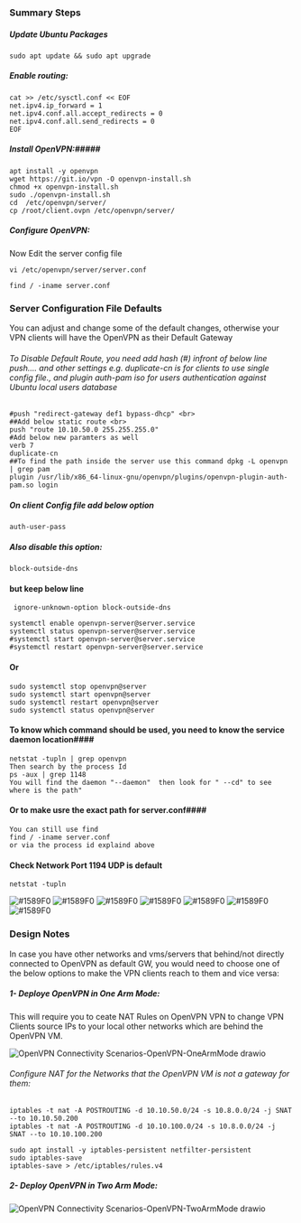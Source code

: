 ### Summary Steps ###
##### Update Ubuntu Packages ##### 

` sudo apt update && sudo apt upgrade `
##### Enable routing: ##### 
```
cat >> /etc/sysctl.conf << EOF
net.ipv4.ip_forward = 1
net.ipv4.conf.all.accept_redirects = 0
net.ipv4.conf.all.send_redirects = 0
EOF
```


##### Install OpenVPN:##### 
```
apt install -y openvpn 
wget https://git.io/vpn -O openvpn-install.sh
chmod +x openvpn-install.sh
sudo ./openvpn-install.sh
cd  /etc/openvpn/server/
cp /root/client.ovpn /etc/openvpn/server/
```

##### Configure OpenVPN: ##### 

Now Edit the server config file 

`
vi /etc/openvpn/server/server.conf
`

`
find / -iname server.conf
`
### Server Configuration File Defaults ###
You can adjust and change some of the default changes, otherwise your VPN clients will have the OpenVPN as their Default Gateway
###### To Disable Default Route, you need add hash (#) infront of below line push....  and other settings e.g. duplicate-cn is for clients to use single config file., and plugin auth-pam iso for users authentication against Ubuntu local users database ######
```
#push "redirect-gateway def1 bypass-dhcp" <br>
##Add below static route <br>
push "route 10.10.50.0 255.255.255.0"
#Add below new paramters as well
verb 7
duplicate-cn
##To find the path inside the server use this command dpkg -L openvpn | grep pam
plugin /usr/lib/x86_64-linux-gnu/openvpn/plugins/openvpn-plugin-auth-pam.so login
```


##### On client Config file add below option ##### 
` auth-user-pass `
##### Also disable this option: #####
` block-outside-dns `
#### but keep below line ####
` ignore-unknown-option block-outside-dns`

```
systemctl enable openvpn-server@server.service
systemctl status openvpn-server@server.service
#systemctl start openvpn-server@server.service
#systemctl restart openvpn-server@server.service
```
#### Or ####
```
sudo systemctl stop openvpn@server
sudo systemctl start openvpn@server
sudo systemctl restart openvpn@server
sudo systemctl status openvpn@server
```
#### To know which command should be used, you need to know the service daemon location####
```
netstat -tupln | grep openvpn
Then search by the process Id
ps -aux | grep 1148
You will find the daemon "--daemon"  then look for " --cd" to see where is the path"
```
#### Or to make usre the exact path for server.conf####
```
You can still use find 
find / -iname server.conf
or via the process id explaind above
```
#### Check Network Port 1194 UDP is default ####
```
netstat -tupln
```

![#1589F0](https://via.placeholder.com/15/1589F0/1589F0.png) ![#1589F0](https://via.placeholder.com/15/1589F0/1589F0.png) ![#1589F0](https://via.placeholder.com/15/1589F0/1589F0.png) ![#1589F0](https://via.placeholder.com/15/1589F0/1589F0.png) ![#1589F0](https://via.placeholder.com/15/1589F0/1589F0.png) ![#1589F0](https://via.placeholder.com/15/1589F0/1589F0.png) ![#1589F0](https://via.placeholder.com/15/1589F0/1589F0.png) 
### Design Notes ### 
In case you have other networks and vms/servers that behind/not directly connected to OpenVPN as default GW, you would need to choose one of the below options to make the VPN clients reach to them and vice versa:
##### 1- Deploye OpenVPN in One Arm Mode: #####
This will require you to ceate NAT Rules on OpenVPN VPN to change VPN Clients source IPs to your local other networks which are behind the OpenVPN VM.

![OpenVPN Connectivity Scenarios-OpenVPN-OneArmMode drawio](https://user-images.githubusercontent.com/3184045/182099875-eccb0ffd-bc2a-48d1-81e5-d28616df5dc2.png)


###### Configure NAT for the Networks that the OpenVPN VM is not a gateway for them: ###### 
```
iptables -t nat -A POSTROUTING -d 10.10.50.0/24 -s 10.8.0.0/24 -j SNAT --to 10.10.50.200
iptables -t nat -A POSTROUTING -d 10.10.100.0/24 -s 10.8.0.0/24 -j SNAT --to 10.10.100.200

sudo apt install -y iptables-persistent netfilter-persistent
sudo iptables-save
iptables-save > /etc/iptables/rules.v4
```

##### 2- Deploy OpenVPN in Two Arm Mode: #####

![OpenVPN Connectivity Scenarios-OpenVPN-TwoArmMode drawio](https://user-images.githubusercontent.com/3184045/182100229-02411079-f588-41f3-92de-df217280dc86.png)
